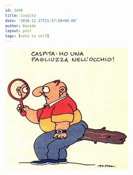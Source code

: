 ```yaml
---
id: 2448
title: Caspita
date: '2018-11-17T21:57:58+00:00'
author: Davide
layout: post
tags: [note to self]
---
```



![caspita](/img/foto/img_0052.jpg)


